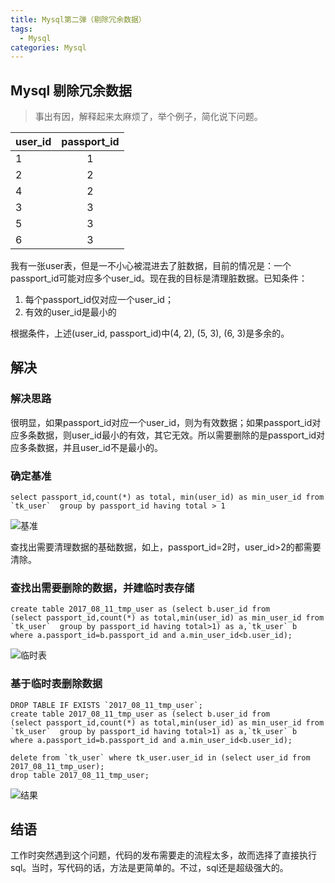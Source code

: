 ```yaml
---
title: Mysql第二弹（剔除冗余数据）
tags:
  - Mysql
categories: Mysql
---
```


## Mysql 剔除冗余数据
>事出有因，解释起来太麻烦了，举个例子，简化说下问题。

| user\_id| passport\_id |
| ------------- |:-------------:|
| 1 | 1 |
| 2 | 2 |
| 4 | 2 |
| 3 | 3 |
| 5 | 3 |
| 6 | 3 |
<!-- more -->

我有一张user表，但是一不小心被混进去了脏数据，目前的情况是：一个passport_id可能对应多个user_id。现在我的目标是清理脏数据。已知条件：<br>
1.  每个passport_id仅对应一个user_id；
2.  有效的user_id是最小的

根据条件，上述(user_id, passport_id)中(4, 2), (5, 3), (6, 3)是多余的。


## 解决
### 解决思路
很明显，如果passport_id对应一个user_id，则为有效数据；如果passport_id对应多条数据，则user_id最小的有效，其它无效。所以需要删除的是passport_id对应多条数据，并且user_id不是最小的。

### 确定基准
```
select passport_id,count(*) as total, min(user_id) as min_user_id from `tk_user`  group by passport_id having total > 1
```
![基准](http://img1-1253291688.cossh.myqcloud.com/MysqlSecond/1.png)

查找出需要清理数据的基础数据，如上，passport_id=2时，user_id>2的都需要清除。

### 查找出需要删除的数据，并建临时表存储
```
create table 2017_08_11_tmp_user as (select b.user_id from
(select passport_id,count(*) as total,min(user_id) as min_user_id from `tk_user`  group by passport_id having total>1) as a,`tk_user` b
where a.passport_id=b.passport_id and a.min_user_id<b.user_id);
```

![临时表](http://img1-1253291688.cossh.myqcloud.com/MysqlSecond/2.png)

### 基于临时表删除数据
```
DROP TABLE IF EXISTS `2017_08_11_tmp_user`;
create table 2017_08_11_tmp_user as (select b.user_id from
(select passport_id,count(*) as total,min(user_id) as min_user_id from `tk_user`  group by passport_id having total>1) as a,`tk_user` b
where a.passport_id=b.passport_id and a.min_user_id<b.user_id);

delete from `tk_user` where tk_user.user_id in (select user_id from 2017_08_11_tmp_user); 
drop table 2017_08_11_tmp_user;
```
![结果](http://img1-1253291688.cossh.myqcloud.com/MysqlSecond/3.png)

## 结语
工作时突然遇到这个问题，代码的发布需要走的流程太多，故而选择了直接执行sql。当时，写代码的话，方法是更简单的。不过，sql还是超级强大的。

